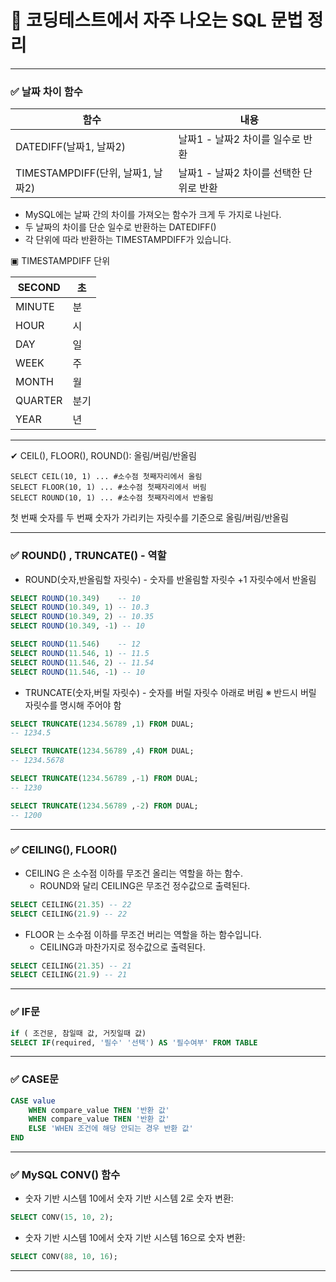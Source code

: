 # **📝 코딩테스트에서 자주 나오는 SQL 문법 정리**

---

### ✅ 날짜 차이 함수

| 함수                              | 내용                                    |
| --------------------------------- | --------------------------------------- |
| DATEDIFF(날짜1, 날짜2)            | 날짜1 - 날짜2 차이를 일수로 반환        |
| TIMESTAMPDIFF(단위, 날짜1, 날짜2) | 날짜1 - 날짜2 차이를 선택한 단위로 반환 |

- MySQL에는 날짜 간의 차이를 가져오는 함수가 크게 두 가지로 나뉜다.
- 두 날짜의 차이를 단순 일수로 반환하는 DATEDIFF()
- 각 단위에 따라 반환하는 TIMESTAMPDIFF가 있습니다.

▣ TIMESTAMPDIFF 단위

| SECOND  | 초   |
| ------- | ---- |
| MINUTE  | 분   |
| HOUR    | 시   |
| DAY     | 일   |
| WEEK    | 주   |
| MONTH   | 월   |
| QUARTER | 분기 |
| YEAR    | 년   |

---

✔ CEIL(), FLOOR(), ROUND(): 올림/버림/반올림

```mysql
SELECT CEIL(10, 1) ... #소수점 첫째자리에서 올림
SELECT FLOOR(10, 1) ... #소수점 첫째자리에서 버림
SELECT ROUND(10, 1) ... #소수점 첫째자리에서 반올림
```

첫 번째 숫자를 두 번째 숫자가 가리키는 자릿수를 기준으로 올림/버림/반올림

---

### ✅ ROUND() , TRUNCATE() - 역할

- ROUND(숫자,반올림할 자릿수) - 숫자를 반올림할 자릿수 +1 자릿수에서 반올림

```sql
SELECT ROUND(10.349) 	-- 10
SELECT ROUND(10.349, 1) -- 10.3
SELECT ROUND(10.349, 2) -- 10.35
SELECT ROUND(10.349, -1) -- 10

SELECT ROUND(11.546) 	-- 12
SELECT ROUND(11.546, 1) -- 11.5
SELECT ROUND(11.546, 2) -- 11.54
SELECT ROUND(11.546, -1) -- 10
```

- TRUNCATE(숫자,버릴 자릿수) - 숫자를 버릴 자릿수 아래로 버림
  ※ 반드시 버릴 자릿수를 명시해 주어야 함

```sql
SELECT TRUNCATE(1234.56789 ,1) FROM DUAL;
-- 1234.5

SELECT TRUNCATE(1234.56789 ,4) FROM DUAL;
-- 1234.5678

SELECT TRUNCATE(1234.56789 ,-1) FROM DUAL;
-- 1230

SELECT TRUNCATE(1234.56789 ,-2) FROM DUAL;
-- 1200
```

---

### ✅ CEILING(), FLOOR()

- CEILING 은 소수점 이하를 무조건 올리는 역할을 하는 함수.
  - ROUND와 달리 CEILING은 무조건 정수값으로 출력된다.

```sql
SELECT CEILING(21.35) -- 22
SELECT CEILING(21.9) -- 22
```

- FLOOR 는 소수점 이하를 무조건 버리는 역할을 하는 함수입니다.
  - CEILING과 마찬가지로 정수값으로 출력된다.

```sql
SELECT CEILING(21.35) -- 21
SELECT CEILING(21.9) -- 21
```

---

### ✅ IF문

```sql
if ( 조건문, 참일때 값, 거짓일때 값)
SELECT IF(required, '필수' '선택') AS '필수여부' FROM TABLE
```

---

### ✅ CASE문

```sql
CASE value
	WHEN compare_value THEN '반환 값'
	WHEN compare_value THEN '반환 값'
	ELSE 'WHEN 조건에 해당 안되는 경우 반환 값'
END
```

---

### ✅ MySQL CONV() 함수

- 숫자 기반 시스템 10에서 숫자 기반 시스템 2로 숫자 변환:

```sql
SELECT CONV(15, 10, 2);
```

- 숫자 기반 시스템 10에서 숫자 기반 시스템 16으로 숫자 변환:

```sql
SELECT CONV(88, 10, 16);
```

---
